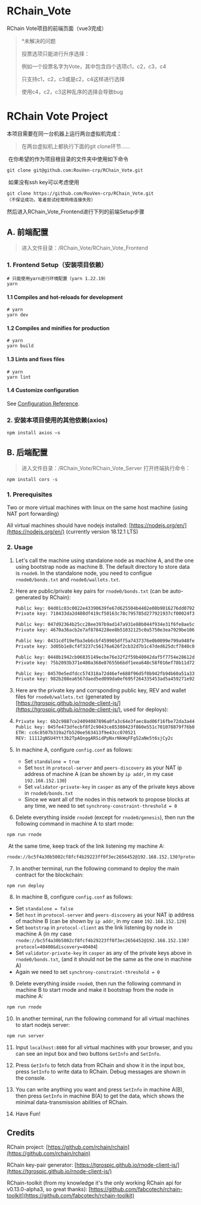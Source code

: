 # RChain_Vote

  RChain Vote项目的前端页面（vue3完成）

> *未解决的问题
>
> 投票选项只能进行升序选择：
>
> 例如一个投票名字为Vote，其中包含四个选项c1，c2，c3，c4
>
> 只支持c1，c2，c3或是c2，c4这样进行选择
>
> 使用c4，c2，c3这种乱序的选择会导致bug

# RChain Vote Project

本项目需要在同一台机器上运行两台虚拟机完成：

> 在两台虚拟机上都执行下面的git clone环节……

​	在你希望的作为项目根目录的文件夹中使用如下命令

```
git clone git@github.com:RouVen-crp/RChain_Vote.git
```
​	如果没有ssh key可以考虑使用
```
git clone https://github.com/RouVen-crp/RChain_Vote.git
（不保证成功，笔者尝试经常网络连接失败）
```

然后进入RChain_Vote_Frontend进行下列的前端Setup步骤

## A. 前端配置

> 进入文件目录：/RChain_Vote/RChain_Vote_Frontend

### 1. Frontend Setup（安装项目依赖）

```
# 只能使用yarn进行环境配置（yarn 1.22.19）
yarn
```

#### 1.1 Compiles and hot-reloads for development

```
# yarn
yarn dev
```

#### 1.2 Compiles and minifies for production

```
# yarn
yarn build
```

#### 1.3 Lints and fixes files

```
# yarn
yarn lint
```

#### 1.4 Customize configuration

See [Configuration Reference](https://vitejs.dev/config/).

### 2. 安装本项目使用的其他依赖(axios)

```
npm install axios —s
```

## B. 后端配置

> 进入文件目录：/RChain_Vote/RChain_Vote_Server
> 打开终端执行命令：
```
npm install cors -s
```

### 1. Prerequisites

Two or more virtual machines with linux on the same host machine (using NAT port forwarding)

All virtual machines should have nodejs installed: [https://nodejs.org/en/](https://nodejs.org/en/) (currently version 18.12.1 LTS)

### 2. Usage
1. Let's call the machine using standalone node as machine A, and the one using bootstrap node as machine B. The default directory to store data is `rnode0`. In the standalone node, you need to configue `rnode0/bonds.txt` and `rnode0/wallets.txt`.

2. Here are public/private key pairs for `rnode0/bonds.txt` (can be auto-generated by RChain):

   ```txt
   Public key: 04d01c03c0022e43390639fe67d625504b4402e08b9016276dd0792edb25c64c56e9a07c402f830415cce99d8afe88e197612cf0fcb69016ce3f6a483dc91923ae
   Private key: 718433da2d488df419cf50163c78c795785d277921937cf00024f3a4eac10ff9
   
   Public key: 047d92364b25cc28ee397b9ad147a931e88b044f934e31f6fe8ae5cddc2ebb616df7f0f388363929d261a04400f608f3d078f064b039a634b736d999da7a386f92
   Private key: 4670a36acb2e7af8784228ee8b51032125c0a5750e3ea7929be106f495f427fa
   
   Public key: 0431cdf19efba3eb6cbf459905dff5a7437376e0b0099e799a948fe3ceaf4335c37ddf36ec9289c4ed72e6d4e9c0dc8b8ba79fbfab93c57c385afe7dcd3d811d60
   Private key: 3d05b1e8cf4f3237c56176a626f2cb32d7b1c47ded625dcf7840c01b0f9ed050
   
   Public key: 0448b1942cb06835149ecbe76e32f2f59b40042daf5f7754e28612de4443b436dcd154c2c4d0dca87ba8050330169550f9ac65343094168aaa6947fe65ac93d671
   Private key: 75b2093b371e480a368e87655b6bdf1eea648c58f016ef78b11d72237bed7976
   
   Public key: 04570e5edfdcc574318a72d46efe688f96d5f0b942fb94b60a51a332d144dc459b0231239501b91e38d655b68c51e9e0fd49b62e961d2d69c5404bed7c804620d3
   Private key: 982b208ea6567daed5ed099da0ef695f264335453ad5a459271e92f79fd59289
   ```

3. Here are the private key and corrsponding public key, REV and wallet files for `rnode0/wallets.txt` (generated by [https://tgrospic.github.io/rnode-client-js/](https://tgrospic.github.io/rnode-client-js/), used for deploys):

4. ```txt
   Private key: 6b2c9887ce24094087896a0fa3c64e3faec8ad06f16fbe72da3a44463aeca8a9
   Public key: 045fe473dfecbf8f2c9043ce85380423f860e551c701078879f76b0ab5519074e5f1eac8ea7ebf4d503b36733e388a1774b01b3a8f93d2010a9b66202b97c45ed7
   ETH: cc6c8507b319a2fb520ee563413f9e43cc070521
   REV: 11112gNSU4Ytt3b2TpAQnggARSidPpNxrNkWqFFg52aNe5t6sjCy2c
   ```

5. In machine A, configure `config.conf` as follows:

   - Set `standalone = true`
   - Set `host` in `protocol-server` and `peers-discovery` as your NAT ip address of machine A (can be shown by `ip addr`, in my case `192.168.152.130`)
   - Set `validator-private-key` in `casper` as any of the private keys above in `rnode0/bonds.txt`
   - Since we want all of the nodes in this network to propose blocks at any time, we need to set `synchrony-constraint-threshold = 0`

6. Delete everything inside `rnode0` (except for `rnode0/genesis`), then run the following command in machine A to start rnode:

```bash
npm run rnode
```

​	At the same time, keep track of the link listening my machine A:

```txt
rnode://bc5f4a30b5002cf8fcf4b29223ff0f3ec2656452@192.168.152.130?protocol=40400&discovery=40404
```

7. In another terminal, run the following command to deploy the main contract for the blockchain:

```bash
npm run deploy
```

8. In machine B, configure `config.conf` as follows:

- Set `standalone = false`
- Set `host` in `protocol-server` and `peers-discovery` as your NAT ip address of machine B (can be shown by `ip addr`, in my case `192.168.152.129`)
- Set `bootstrap` in `protocol-client` as the link listening by node in machine A (in my case `rnode://bc5f4a30b5002cf8fcf4b29223ff0f3ec2656452@192.168.152.130?protocol=40400&discovery=40404`)
- Set `validator-private-key` in `casper` as any of the private keys above in `rnode0/bonds.txt`, (and it should not be the same as the one in machine A)
- Again we need to set `synchrony-constraint-threshold = 0`

9. Delete everything inside `rnode0`, then run the following command in machine B to start rnode and make it bootstrap from the node in machine A:

```bash
npm run rnode
```

10. In another terminal, run the following command for all virtual machines to start nodejs server:

```bash
npm run server
```

11. Input `localhost:8080` for all virtual machines with your browser, and you can see an input box and two buttons `GetInfo` and `SetInfo`.

12. Press `GetInfo` to fetch data from RChain and show it in the input box, press `SetInfo` to write data to RChain. Debug messages are shown in the console.

13. You can write anything you want and press `SetInfo` in machine A(B), then press `GetInfo` in machine B(A) to get the data, which shows the minimal data-transmission abilities of RChain.

14. Have Fun!

## Credits

RChain project: [https://github.com/rchain/rchain](https://github.com/rchain/rchain)

RChain key-pair generator: [https://tgrospic.github.io/rnode-client-js/](https://tgrospic.github.io/rnode-client-js/)

RChain-toolkit (from my knowledge it's the only working RChain api for v0.13.0-alpha3, so great thanks): [https://github.com/fabcotech/rchain-toolkit](https://github.com/fabcotech/rchain-toolkit)
